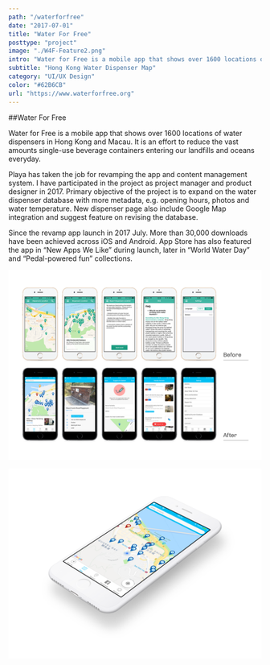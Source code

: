```yaml
---
path: "/waterforfree"
date: "2017-07-01"
title: "Water For Free"
posttype: "project"
image: "./W4F-Feature2.png"
intro: "Water for Free is a mobile app that shows over 1600 locations of water dispensers in Hong Kong and Macau. It is an effort to reduce the vast amounts single-use beverage containers entering our landfills and oceans everyday."
subtitle: "Hong Kong Water Dispenser Map"
category: "UI/UX Design"
color: "#62B6CB"
url: "https://www.waterforfree.org"
---
```


##Water For Free

Water for Free is a mobile app that shows over 1600 locations of water dispensers in Hong Kong and Macau. It is an effort to reduce the vast amounts single-use beverage containers entering our landfills and oceans everyday.

Playa has taken the job for revamping the app and content management system. I have participated in the project as project manager and product designer in 2017. Primary objective of the project is to expand on the water dispenser database with more metadata, e.g. opening hours, photos and water temperature. New dispenser page also include Google Map integration and suggest feature on revising the database.

Since the revamp app launch in 2017 July. More than 30,000 downloads have been achieved across iOS and Android. App Store has also featured the app in “New Apps We Like” during launch, later in “World Water Day” and “Pedal-powered fun” collections.

![](./Compare.png)

![](./W4F3.png)

